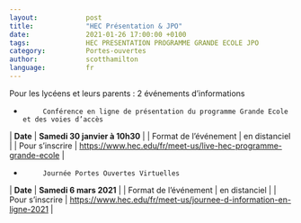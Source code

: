```yaml
---
layout:            post
title:             "HEC Présentation & JPO"
date:              2021-01-26 17:00:00 +0100
tags:              HEC PRESENTATION PROGRAMME GRANDE ECOLE JPO
category:          Portes-ouvertes
author:            scotthamilton
language:          fr
---
```


Pour les lycéens et leurs parents : 2 événements d’informations

-          Conférence en ligne de présentation du programme Grande Ecole et des voies d’accès

| **Date** | **Samedi 30 janvier à 10h30** |
| Format de l’événement | en distanciel |
| Pour s’inscrire |  https://www.hec.edu/fr/meet-us/live-hec-programme-grande-ecole |

-          Journée Portes Ouvertes Virtuelles

| **Date** | **Samedi 6 mars 2021** |
| Format de l’événement | en distanciel |
| Pour s’inscrire | https://www.hec.edu/fr/meet-us/journee-d-information-en-ligne-2021 |


